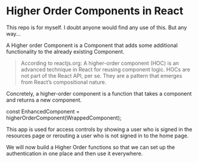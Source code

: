 # Higher Order Components in React

This repo is for myself. I doubt anyone would find any use of this. But any way...

A Higher order Component is a Component that adds some additional functionality to the already existing Component.

> According to reactjs.org:
A higher-order component (HOC) is an advanced technique in React for reusing component logic. HOCs are not part of the React API, per se. They are a pattern that emerges from React’s compositional nature.

Concretely, a higher-order component is a function that takes a component and returns a new component.

const EnhancedComponent = higherOrderComponent(WrappedComponent);

This app is used for access controls by showing a user who is signed in the resources page or rerouting a user who is not signed in to the home page.

We will now build a Higher Order functions so that we can set up the authentication in one place and then use it everywhere.
